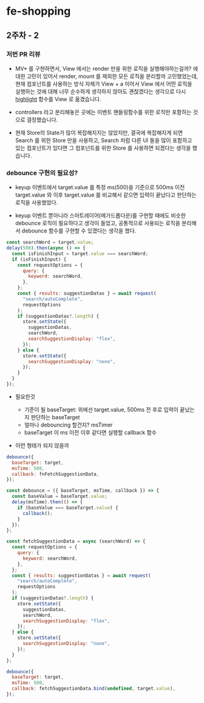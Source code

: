 # fe-shopping

## 2주차 - 2

### 저번 PR 리뷰

- MV\* 를 구현하면서, View 에서는 render 만을 위한 로직을 실행해야하는걸까? 에 대한 고민이 있어서 render, mount 를 제외한 모든 로직을 분리할까 고민했었는데, 현재 컴포넌트를 사용하는 방식 자체가 View + a 이어서 View 에서 어떤 로직을 실행하는 것에 대해 너무 순수하게 생각하지 않아도 괜찮겠다는 생각으로 다시 <a href="https://github.com/codesquad-members-2022/fe-shopping/pull/69#discussion_r832888897">highlight</a> 함수를 View 로 옮겼습니다.

- controllers 라고 분리해놓은 곳에는 이벤트 핸들링함수를 위한 로직만 포함하는 것으로 결정했습니다.

- 현재 Store의 State가 많이 복잡해지지는 않았지만, 결국에 복잡해지게 되면 Search 를 위한 Store 만을 사용하고, Search 처럼 다른 UI 들을 많이 포함하고 있는 컴포넌트가 있다면 그 컴포넌트를 위한 Store 를 사용하면 되겠다는 생각을 했습니다.

### debounce 구현의 필요성?

- keyup 이벤트에서 target.value 를 특정 ms(500)을 기준으로 500ms 이전 target.value 와 이후 target.value 를 비교해서 같으면 입력이 끝났다고 판단하는 로직을 사용했었다.

- keyup 이벤트 뿐아니라 스마트레이어(메가드롭다운)를 구현할 때에도 비슷한 debounce 로직이 필요하다고 생각이 들었고, 공통적으로 사용되는 로직을 분리해서 debounce 함수를 구현할 수 있겠다는 생각을 했다.

```js
const searchWord = target.value;
delay(500).then(async () => {
  const isFinishInput = target.value === searchWord;
  if (isFinishInput) {
    const requestOptions = {
      query: {
        keyword: searchWord,
      },
    };
    const { results: suggestionDatas } = await request(
      "search/autoComplete",
      requestOptions
    );
    if (suggestionDatas?.length) {
      store.setState({
        suggestionDatas,
        searchWord,
        searchSuggestionDisplay: "flex",
      });
    } else {
      store.setState({
        searchSuggestionDisplay: "none",
      });
    }
  }
});
```

- 필요한것

  - 기준이 될 baseTarget: 위에선 target.value, 500ms 전 후로 입력이 끝났는지 판단하는 baseTarget
  - 얼마나 debouncing 할건지? msTimer
  - baseTarget 이 ms 이전 이후 같다면 실행할 callback 함수

- 이런 형태가 되지 않을까

```js
debounce({
  baseTarget: target,
  msTime: 500,
  callback: fnFetchSuggestionData,
});
```

```js
const debounce = ({ baseTarget, msTime, callback }) => {
  const baseValue = baseTarget.value;
  delay(msTime).then(() => {
    if (baseValue === baseTarget.value) {
      callback();
    }
  });
};

const fetchSuggestionData = async (searchWord) => {
  const requestOptions = {
    query: {
      keyword: searchWord,
    },
  };
  const { results: suggestionDatas } = await request(
    "search/autoComplete",
    requestOptions
  );
  if (suggestionDatas?.length) {
    store.setState({
      suggestionDatas,
      searchWord,
      searchSuggestionDisplay: "flex",
    });
  } else {
    store.setState({
      searchSuggestionDisplay: "none",
    });
  }
};

debounce({
  baseTarget: target,
  msTime: 500,
  callback: fetchSuggestionData.bind(undefined, target.value),
});
```
